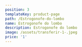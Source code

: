 ```yaml
---
position: 3
templateKey: product-page
path: /Estrogonofe-do-lombo
name: Estrogonofe do lombo
description: Estrogonofe do lombo
image: /assets/transferir-1-.jpeg
price: '1'
---
```


